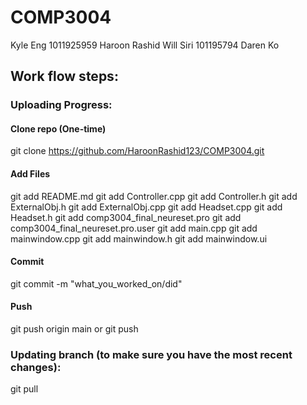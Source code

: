 # COMP3004
Kyle Eng	1011925959
Haroon Rashid
Will Siri 	101195794
Daren Ko

## Work flow steps:

### Uploading Progress:
#### Clone repo (One-time)
git clone https://github.com/HaroonRashid123/COMP3004.git
#### Add Files
git add README.md
git add Controller.cpp
git add Controller.h
git add ExternalObj.h
git add ExternalObj.cpp
git add Headset.cpp
git add Headset.h
git add comp3004_final_neureset.pro
git add comp3004_final_neureset.pro.user
git add main.cpp
git add mainwindow.cpp
git add mainwindow.h
git add mainwindow.ui
#### Commit
git commit -m "what_you_worked_on/did"
#### Push
git push origin main
or
git push

### Updating branch (to make sure you have the most recent changes):
git pull
